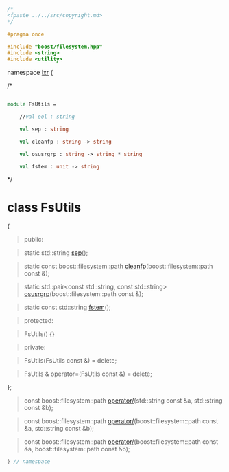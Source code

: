 ```cpp

/*
<fpaste ../../src/copyright.md>
*/

#pragma once

#include "boost/filesystem.hpp"
#include <string>
#include <utility>

````

namespace [lxr](namespace.list) {

/*

```fsharp

module FsUtils =

    //val eol : string

    val sep : string

    val cleanfp : string -> string

    val osusrgrp : string -> string * string

    val fstem : unit -> string
```

*/

# class FsUtils

{

>public:

>static std::string [sep](fsutils_functions.cpp.md)();

>static const boost::filesystem::path [cleanfp](fsutils_functions.cpp.md)(boost::filesystem::path const &);

>static std::pair&lt;const std::string, const std::string&gt; [osusrgrp](fsutils_functions.cpp.md)(boost::filesystem::path const &);

>static const std::string [fstem](fsutils_functions.cpp.md)();

>protected:

>FsUtils() {}

>private:

>FsUtils(FsUtils const &) = delete;

>FsUtils & operator=(FsUtils const &) = delete;

};


>const boost::filesystem::path [operator/](fsutils_functions.cpp.md)(std::string const &a, std::string const &b);

>const boost::filesystem::path [operator/](fsutils_functions.cpp.md)(boost::filesystem::path const &a, std::string const &b);

>const boost::filesystem::path [operator/](fsutils_functions.cpp.md)(boost::filesystem::path const &a, boost::filesystem::path const &b);


```cpp
} // namespace
```
